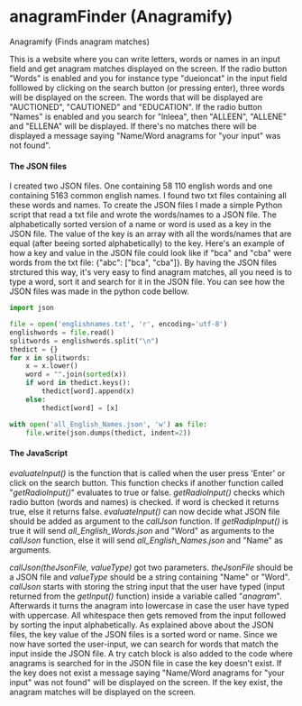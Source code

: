 # anagramFinder (Anagramify)
Anagramify (Finds anagram matches) 

This is a website where you can write letters, words or names in an
input field and get anagram matches displayed on the screen. 
If the radio button "Words" is enabled and you for instance type 
"dueioncat" in the input field folllowed by clicking 
on the search button (or pressing enter), three words will be displayed on the screen. 
The words that will be displayed are "AUCTIONED", "CAUTIONED" and "EDUCATION".
If the radio button "Names" is enabled and you search for "lnleea", then 
"ALLEEN", "ALLENE" and "ELLENA" will be displayed. 
If there's no matches there will be displayed a message saying
"Name/Word anagrams for "your input" was not found". 

#### The JSON files
I created two JSON files. One containing 58 110 english
words and one containing 5163 common english names. I found two txt files
containing all these words and names. To create the JSON files I made a
simple Python script that read a txt file and wrote the words/names to a JSON file.
The alphabetically sorted version of a name or word is used as a key in
the JSON file. The value of the key is an array with all the 
words/names that are equal (after beeing sorted alphabetically) to the key.
Here's an example of how a key and value in the JSON file could look like
if "bca" and "cba" were words from the txt file: {"abc": ["bca", "cba"]}.
By having the JSON files strctured this way, it's very easy to find anagram matches,
all you need is to type a word, sort it and search for it in the JSON file.
You can see how the JSON files was made in the python code bellow.

```python
import json

file = open('englishnames.txt', 'r', encoding='utf-8')
englishwords = file.read()
splitwords = englishwords.split("\n")
thedict = {}
for x in splitwords:
    x = x.lower()
    word = "".join(sorted(x))
    if word in thedict.keys():
        thedict[word].append(x)
    else:
        thedict[word] = [x]

with open('all_English_Names.json', 'w') as file:
    file.write(json.dumps(thedict, indent=2))

```

#### The JavaScript
*evaluateInput()* is the function that is called when the user press 'Enter' or click
on the search button. This function checks if another function called "*getRadioInput()*"
evaluates to true or false. 
*getRadioInput()* checks which radio button (words and names) is checked. if word is checked
it returns true, else it returns false. 
*evaluateInput()* can now decide what JSON file should be added as argument
to the *callJson* function. If *getRadipInput()* is true it
will send *all_English_Words.json* and "Word" as arguments to the *callJson* function, else
it will send *all_English_Names.json* and "Name" as arguments. 

*callJson(theJsonFile, valueType)* got two parameters. *theJsonFile* should be a JSON file
and *valueType* should be a string containing "Name" or "Word".
*callJson* starts with storing the string input that the user have typed (input returned from
the *getInput()* function) inside a variable called "*anagram*". Afterwards it turns the anagram
into lowercase in case the user have typed with uppercase. All whitespace then gets removed
from the input followed by sorting the input alphabetically. As explained above about the
JSON files, the key value of the JSON files is a sorted word or name. Since we now have sorted
the user-input, we can search for words that match the input inside the JSON file.
A try catch block is also added to the code where anagrams is searched for in the JSON file
in case the key doesn't exist. If the key does not exist a message saying
"Name/Word anagrams for "your input" was not found" will be displayed on the screen.
If the key exist, the anagram matches will be displayed on the screen. 
